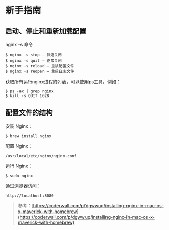 # 新手指南


## 启动、停止和重新加载配置

nginx -s 命令

```
$ nginx -s stop — 快速关闭
$ nginx -s quit — 正常关闭
$ nginx -s reload — 重装配置文件
$ nginx -s reopen — 重启日志文件
```

获取所有运行nginx进程的列表，可以使用ps工具，例如：

```
$ ps -ax | grep nginx
$ kill -s QUIT 1628
```

## 配置文件的结构

安装 Nginx：

```
$ brew install nginx
```

配置 Nginx：

```
/usr/local/etc/nginx/nginx.conf
```

运行 Nginx：

```
$ sudo nginx
```

通过浏览器访问：

```
http://localhost:8080
```

> 参考：[https://coderwall.com/p/dgwwuq/installing-nginx-in-mac-os-x-maverick-with-homebrew](https://coderwall.com/p/dgwwuq/installing-nginx-in-mac-os-x-maverick-with-homebrew)